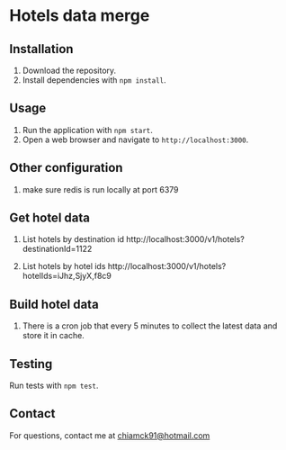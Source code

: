 # Hotels data merge

## Installation

1. Download the repository.
2. Install dependencies with `npm install`.

## Usage

1. Run the application with `npm start`.
2. Open a web browser and navigate to `http://localhost:3000`.

## Other configuration

1. make sure redis is run locally at port 6379

## Get hotel data

1. List hotels by destination id
http://localhost:3000/v1/hotels?destinationId=1122

2. List hotels by hotel ids
http://localhost:3000/v1/hotels?hotelIds=iJhz,SjyX,f8c9

## Build hotel data

1. There is a cron job that every 5 minutes to collect the latest data and store it in cache.


## Testing

Run tests with `npm test`.


## Contact

For questions, contact me at chiamck91@hotmail.com
